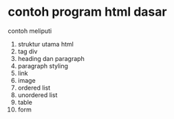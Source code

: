 # contoh program html dasar
contoh meliputi
1. struktur utama html
2. tag div
3. heading dan paragraph
4. paragraph styling
5. link
6. image
7. ordered list
8. unordered list
9. table
10. form
